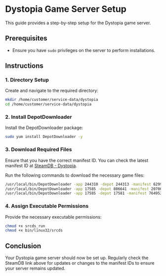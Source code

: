 # Dystopia Game Server Setup

This guide provides a step-by-step setup for the Dystopia game server. 

## Prerequisites

- Ensure you have `sudo` privileges on the server to perform installations.

## Instructions

### 1. Directory Setup

Create and navigate to the required directory:

```bash
mkdir /home/customer/service-data/dystopia
cd /home/customer/service-data/dystopia
```

### 2. Install DepotDownloader

Install the DepotDownloader package:

```bash
sudo yum install DepotDownloader -y
```

### 3. Download Required Files

Ensure that you have the correct manifest ID. You can check the latest manifest ID at [SteamDB - Dystopia](https://steamdb.info/app/17585/depots/).

Run the following commands to download the necessary game files:

```bash
/usr/local/bin/DepotDownloader -app 244310 -depot 244313 -manifest 6299109015578496445 -dir .
/usr/local/bin/DepotDownloader -app 17585 -depot 806641 -manifest 2070697226601717144 -dir .
/usr/local/bin/DepotDownloader -app 17585 -depot 17581 -manifest 7649529834308003280 -dir .
```

### 4. Assign Executable Permissions

Provide the necessary executable permissions:

```bash
chmod +x srcds_run
chmod +x bin/linux32/srcds
```

## Conclusion

Your Dystopia game server should now be set up. Regularly check the SteamDB link above for updates or changes to the manifest IDs to ensure your server remains updated.